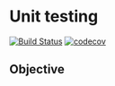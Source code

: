 # Unit testing 
[![Build Status](https://travis-ci.com/asensiopj/python_unit_testing.svg?branch=master)](https://travis-ci.com/asensiopj/python_unit_testing)
[![codecov](https://codecov.io/gh/asensiopj/python_unit_testing/branch/master/graph/badge.svg?token=DDF4IBGAOL)](https://codecov.io/gh/asensiopj/python_unit_testing)
## Objective
